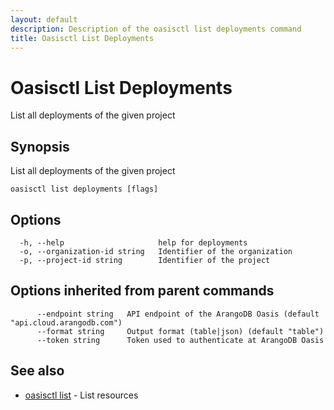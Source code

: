 ```yaml
---
layout: default
description: Description of the oasisctl list deployments command
title: Oasisctl List Deployments
---
```

# Oasisctl List Deployments

List all deployments of the given project

## Synopsis

List all deployments of the given project

```
oasisctl list deployments [flags]
```

## Options

```
  -h, --help                     help for deployments
  -o, --organization-id string   Identifier of the organization
  -p, --project-id string        Identifier of the project
```

## Options inherited from parent commands

```
      --endpoint string   API endpoint of the ArangoDB Oasis (default "api.cloud.arangodb.com")
      --format string     Output format (table|json) (default "table")
      --token string      Token used to authenticate at ArangoDB Oasis
```

## See also

* [oasisctl list](oasisctl_list.md)	 - List resources

